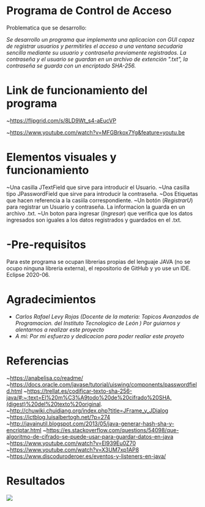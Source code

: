 # Programa de Control de Acceso

Problematica que se desarrollo:

*Se desarrollo un programa que implementa una aplicacion con GUI capaz de registrar usuarios y permitirles el acceso a una ventana secudaria sencilla mediante su usuario y contraseña previamente registrados. La contraseña y el usuario se guardan en un archivo de extención ".txt", la contraseña se guarda con un encriptado SHA-256.*
# Link de funcionamiento del programa

~https://flipgrid.com/s/8LD9Wt_s4-aEucVP

~https://www.youtube.com/watch?v=MFGBrkox7Yg&feature=youtu.be

# Elementos visuales y funcionamiento

~Una casilla JTextField que sirve para introducir el Usuario.
~Una casilla tipo JPasswordField que sirve para introducir la contraseña.
~Dos Etiquetas que hacen referencia a la casiila correspondiente.
~Un botón (*RegistrarU*) para registrar un Usuario y contraseña. La informacion la guarda en un archivo .txt.
~Un boton para ingresar (*Ingresar*) que verifica que los datos ingresados son iguales a los datos registrados y guardados en el .txt.

# -Pre-requisitos

Para este programa se ocupan librerias propias del lenguaje JAVA (no se ocupo ninguna libreria externa), el repositorio de GitHub y yo use un IDE. Eclipse 2020-06.

# Agradecimientos

- *Carlos Rafael Levy Rojas (Docente de la materia: Topicos Avanzados de Programacion. del Instituto Tecnologico de León ) Por guiarnos y alentarnos a realizar este proyecto*
- *A mi: Por mi esfuerzo y dedicacion para poder realiar este proyeto*

# Referencias
~https://anabelisa.co/readme/
~https://docs.oracle.com/javase/tutorial/uiswing/components/passwordfield.html
~https://trellat.es/codificar-texto-sha-256-java/#:~:text=El%20m%C3%A9todo%20de%20cifrado%20SHA,(digest)%20del%20texto%20original.
~http://chuwiki.chuidiang.org/index.php?title=JFrame_y_JDialog
~https://ictblog.luisalbertogh.net/?p=274
~http://javainutil.blogspot.com/2013/05/java-generar-hash-sha-y-encriptar.html
~https://es.stackoverflow.com/questions/54098/que-algoritmo-de-cifrado-se-puede-usar-para-guardar-datos-en-java
~https://www.youtube.com/watch?v=El939Eu0Z70
~https://www.youtube.com/watch?v=X3UM7xp1AP8
~https://www.discoduroderoer.es/eventos-y-listeners-en-java/

# Resultados

![](figures/Prueba_Login.png)



